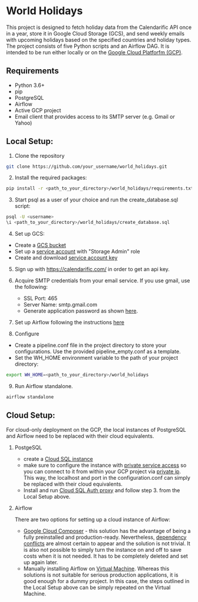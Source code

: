 # World Holidays

This project is designed to fetch holiday data from the Calendarific API once in a year, store it in Google Cloud Storage (GCS), and send weekly emails with upcoming holidays based on the specified countries and holiday types. The project consists of five Python scripts and an Airflow DAG. It is intended to be run either locally or on the [Google Cloud Platforfm (GCP)](https://cloud.google.com/gcp?utm_source=google&utm_medium=cpc&utm_campaign=emea-cz-all-cs-bkws-all-all-trial-e-gcp-1011340&utm_content=text-ad-none-any-DEV_c-CRE_548660727555-ADGP_Hybrid+%7C+BKWS+-+EXA+%7C+Txt+~+GCP+~+General%23v2-KWID_43700060393213358-aud-606988877894:kwd-26415313501-userloc_9062851&utm_term=KW_google+cloud+platform-NET_g-PLAC_&&gad=1&gclid=CjwKCAjwpayjBhAnEiwA-7ena56fLx2D2_om6IAJOBTECWAKDfPhWzi7O3QWmXk-SE7aeqLKtxTUphoCS60QAvD_BwE&gclsrc=aw.ds&hl=en).

## Requirements
* Python 3.6+
* pip
* PostgreSQL
* Airflow
* Active GCP project
* Email client that provides access to its SMTP server (e.g. Gmail or Yahoo) 

## Local Setup:
1. Clone the repository
```bash
git clone https://github.com/your_username/world_holidays.git
```

2. Install the required packages:
```bash
pip install -r <path_to_your_directory>/world_holidays/requirements.txt
```

3. Start psql as a user of your choice and run the create_database.sql script:
```bash
psql -U <username>
\i <path_to_your_directory>/world_holidays/create_database.sql
```

4. Set up GCS:
* Create a [GCS bucket](https://cloud.google.com/storage/docs/discover-object-storage-console)
* Set up a [service account](https://cloud.google.com/iam/docs/service-accounts-create) with "Storage Admin" role
* Create and download [service account key](https://cloud.google.com/iam/docs/keys-create-delete)

5. Sign up with https://calendarific.com/ in order to get an api key.

6. Acquire SMTP credentials from your email service.
   If you use gmail, use the following:  
   * SSL Port:    465
   * Server Name: smtp.gmail.com
   * Generate application password as shown [here](https://support.google.com/mail/answer/185833?hl=en-GB).
   
7. Set up Airflow following the instructions [here](https://airflow.apache.org/docs/apache-airflow/stable/start.html)

8. Configure
*  Create a pipeline.conf file in the project directory to store your configurations. Use the provided pipeline_empty.conf as a template.
*  Set the WH_HOME environment variable to the path of your project directory:
```bash
export WH_HOME=<path_to_your_directory>/world_holidays
```

9. Run Airflow standalone.
```bash
airflow standalone
```

## Cloud Setup:
For cloud-only deployment on the GCP, the local instances of PostgreSQL and Airflow need to be replaced with their cloud equivalents.

1. PostgeSQL
   * create a [Cloud SQL instance](https://cloud.google.com/sql/docs/postgres/create-instance)
   * make sure to configure the instance with [private service access](https://cloud.google.com/vpc/docs/private-services-access) so you can connect to it from within your GCP project via [private ip](https://cloud.google.com/sql/docs/postgres/private-ip). This way, the localhost and port in the configuration.conf can simply be replaced with their cloud equivalents.
   * Install and run [Cloud SQL Auth proxy](https://cloud.google.com/sql/docs/postgres/connect-instance-auth-proxy) and follow step 3. from the Local Setup above.
  
2. Airflow  

   There are two options for setting up a cloud instance of Airflow:
   * [Google Cloud Composer](https://cloud.google.com/composer/docs) - this solution has the advantage of being a fully preinstalled and production-ready. Nevertheless, [dependency conflicts](https://cloud.google.com/composer/docs/composer-2/troubleshooting-package-installation) are almost certain to appear and the solution is not trivial. It is also not possible to simply turn the instance on and off to save costs when it is not needed. It has to be completely deleted and set up again later.
   * Manually installing Airflow on [Virtual Machine](https://cloud.google.com/compute/docs). Whereas this solutions is not suitable for serious production applications, it is good enough for a dummy project. In this case, the steps outlined in the Local Setup above can be simply repeated on the Virtual Machine.  
   
